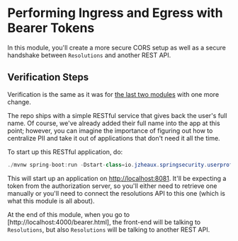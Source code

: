 # Performing Ingress and Egress with Bearer Tokens

In this module, you'll create a more secure CORS setup as well as a secure handshake between `Resolutions` and another REST API.

## Verification Steps

Verification is the same as it was for [the last two modules](module_005.md) with one more change.

The repo ships with a simple RESTful service that gives back the user's full name. Of course, we've already added their full name into the app at this point; however, you can imagine the importance of figuring out how to centralize PII and take it out of applications that don't need it all the time.

To start up this RESTful application, do:

```java
./mvnw spring-boot:run -Dstart-class=io.jzheaux.springsecurity.userprofiles.UserProfilesApplication
```

This will start up an application on [http://localhost:8081](http://localhost:8081). It'll be expecting a token from the authorization server, so you'll either need to retrieve one manually or you'll need to connect the resolutions API to this one (which is what this module is all about).

At the end of this module, when you go to [http://localhost:4000/bearer.html], the front-end will be talking to `Resolutions`, but also `Resolutions` will be talking to another REST API.
